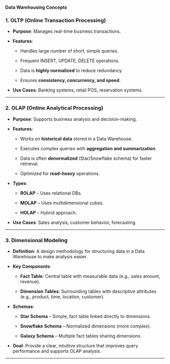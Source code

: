 **Data Warehousing Concepts**

### **1\. OLTP (Online Transaction Processing)**

* **Purpose**: Manages real-time business transactions.

* **Features**:

  * Handles large number of short, simple queries.

  * Frequent INSERT, UPDATE, DELETE operations.

  * Data is **highly normalized** to reduce redundancy.

  * Ensures **consistency, concurrency, and speed**.

* **Use Cases**: Banking systems, retail POS, reservation systems.

---

### **2\. OLAP (Online Analytical Processing)**

* **Purpose**: Supports business analysis and decision-making.

* **Features**:

  * Works on **historical data** stored in a Data Warehouse.

  * Executes complex queries with **aggregation and summarization**.

  * Data is often **denormalized** (Star/Snowflake schema) for faster retrieval.

  * Optimized for **read-heavy** operations.

* **Types**:

  * **ROLAP** – Uses relational DBs.

  * **MOLAP** – Uses multidimensional cubes.

  * **HOLAP** – Hybrid approach.

* **Use Cases**: Sales analysis, customer behavior, forecasting.

---

### **3\. Dimensional Modeling**

* **Definition**: A design methodology for structuring data in a Data Warehouse to make analysis easier.

* **Key Components**:

  * **Fact Table**: Central table with measurable data (e.g., sales amount, revenue).

  * **Dimension Tables**: Surrounding tables with descriptive attributes (e.g., product, time, location, customer).

* **Schemas**:

  * **Star Schema** – Simple, fact table linked directly to dimensions.

  * **Snowflake Schema** – Normalized dimensions (more complex).

  * **Galaxy Schema** – Multiple fact tables sharing dimensions.

* **Goal**: Provide a clear, intuitive structure that improves query performance and supports OLAP analysis.

---

